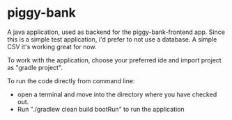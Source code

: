 # piggy-bank

A java application, used as backend for the piggy-bank-frontend app.
Since this is a simple test application, i'd prefer to not use a database. A simple CSV it's working great for now.

To work with the application, choose your preferred ide and import project as "gradle project".

To run the code directly from command line:
* open a terminal and move into the directory where you have checked out.
* Run "./gradlew clean build bootRun" to run the application

